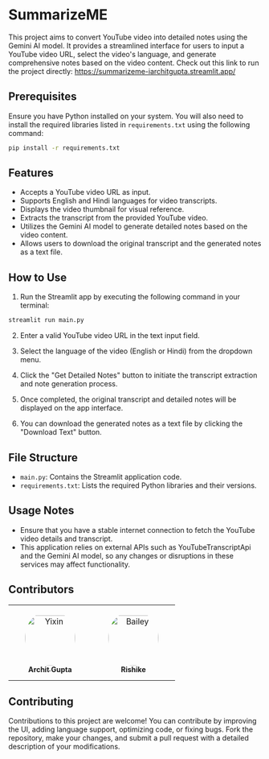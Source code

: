 # SummarizeME

This project aims to convert YouTube video into detailed notes using the Gemini AI model. It provides a streamlined interface for users to input a YouTube video URL, select the video's language, and generate comprehensive notes based on the video content.
Check out this link to run the project directly: https://summarizeme-iarchitgupta.streamlit.app/
## Prerequisites

Ensure you have Python installed on your system. You will also need to install the required libraries listed in `requirements.txt` using the following command:

```bash
pip install -r requirements.txt
```

## Features

- Accepts a YouTube video URL as input.
- Supports English and Hindi languages for video transcripts.
- Displays the video thumbnail for visual reference.
- Extracts the transcript from the provided YouTube video.
- Utilizes the Gemini AI model to generate detailed notes based on the video content.
- Allows users to download the original transcript and the generated notes as a text file.

## How to Use

1. Run the Streamlit app by executing the following command in your terminal:

```bash
streamlit run main.py
```

2. Enter a valid YouTube video URL in the text input field.

3. Select the language of the video (English or Hindi) from the dropdown menu.

4. Click the "Get Detailed Notes" button to initiate the transcript extraction and note generation process.

5. Once completed, the original transcript and detailed notes will be displayed on the app interface.

6. You can download the generated notes as a text file by clicking the "Download Text" button.

## File Structure

- `main.py`: Contains the Streamlit application code.
- `requirements.txt`: Lists the required Python libraries and their versions.

## Usage Notes

- Ensure that you have a stable internet connection to fetch the YouTube video details and transcript.
- This application relies on external APIs such as YouTubeTranscriptApi and the Gemini AI model, so any changes or disruptions in these services may affect functionality.

## Contributors
<table>
<tr>
    <td align="center" style="word-wrap: break-word; width: 150.0; height: 150.0">
        <a href=https://github.com/i-archit-gupta>
            <img src=https://avatars.githubusercontent.com/u/89090903?v=4 width="100;"  style="border-radius:50%;align-items:center;justify-content:center;overflow:hidden;padding-top:10px" alt=Yixin Shen/>
            <br />
            <sub style="font-size:14px"><b>Archit Gupta</b></sub>
        </a>
    </td>
    <td align="center" style="word-wrap: break-word; width: 150.0; height: 150.0">
        <a href=https://github.com/i-rishikesh>
            <img src=https://avatars.githubusercontent.com/u/91647089?v=4 width="100;"  style="border-radius:50%;align-items:center;justify-content:center;overflow:hidden;padding-top:10px" alt=Bailey Harrington/>
            <br />
            <sub style="font-size:14px"><b>Rishike</b></sub>
        </a>
</tr>
</table>

## Contributing

Contributions to this project are welcome! You can contribute by improving the UI, adding language support, optimizing code, or fixing bugs. Fork the repository, make your changes, and submit a pull request with a detailed description of your modifications.
